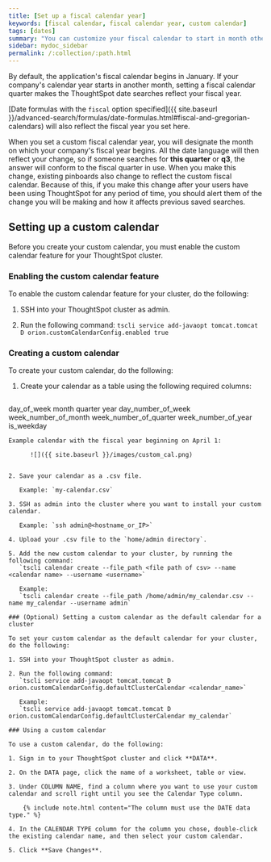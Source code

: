 ```yaml
---
title: [Set up a fiscal calendar year]
keywords: [fiscal calendar, fiscal calendar year, custom calendar]
tags: [dates]
summary: "You can customize your fiscal calendar to start in month other than January."
sidebar: mydoc_sidebar
permalink: /:collection/:path.html
---
```

By default, the application's fiscal calendar begins in January. If your company's
calendar year starts in another month, setting a fiscal calendar quarter makes
the ThoughtSpot date searches reflect your fiscal year.

[Date formulas with the `fiscal` option specified]({{ site.baseurl }}/advanced-search/formulas/date-formulas.html#fiscal-and-gregorian-calendars)
will also reflect the fiscal year you set here.

When you set a custom fiscal calendar year, you will designate the month on which your
company's fiscal year begins. All the date language will then reflect your
change, so if someone searches for **this quarter** or **q3**, the answer will
conform to the fiscal quarter in use. When you make this change, existing
pinboards also change to reflect the custom fiscal calendar. Because of this, if
you make this change after your users have been using ThoughtSpot for any period
of time, you should alert them of the change you will be making and how it
affects previous saved searches.

## Setting up a custom calendar

Before you create your custom calendar, you must enable the custom calendar feature for your ThoughtSpot cluster.

### Enabling the custom calendar feature

To enable the custom calendar feature for your cluster, do the following:

1. SSH into your ThoughtSpot cluster as admin.

2. Run the following command: `tscli service add-javaopt tomcat.tomcat D orion.customCalendarConfig.enabled true`

### Creating a custom calendar

To create your custom calendar, do the following:

1. Create your calendar as a table using the following required columns:
   ```date
day_of_week
month
quarter
year
day_number_of_week
week_number_of_month
week_number_of_quarter
week_number_of_year
is_weekday
```
Example calendar with the fiscal year beginning on April 1:

      ![]({{ site.baseurl }}/images/custom_cal.png)


2. Save your calendar as a .csv file.

   Example: `my-calendar.csv`

3. SSH as admin into the cluster where you want to install your custom calendar.

   Example: `ssh admin@<hostname_or_IP>`

4. Upload your .csv file to the `home/admin directory`.

5. Add the new custom calendar to your cluster, by running the following command:
   `tscli calendar create --file_path <file path of csv> --name <calendar name> --username <username>`

   Example:
   `tscli calendar create --file_path /home/admin/my_calendar.csv --name my_calendar --username admin`

### (Optional) Setting a custom calendar as the default calendar for a cluster

To set your custom calendar as the default calendar for your cluster, do the following:

1. SSH into your ThoughtSpot cluster as admin.

2. Run the following command:
   `tscli service add-javaopt tomcat.tomcat D orion.customCalendarConfig.defaultClusterCalendar <calendar_name>`

   Example:
   `tscli service add-javaopt tomcat.tomcat D orion.customCalendarConfig.defaultClusterCalendar my_calendar`

### Using a custom calendar

To use a custom calendar, do the following:

1. Sign in to your ThoughtSpot cluster and click **DATA**.

2. On the DATA page, click the name of a worksheet, table or view.

3. Under COLUMN NAME, find a column where you want to use your custom calendar and scroll right until you see the Calendar Type column.

    {% include note.html content="The column must use the DATE data type." %}

4. In the CALENDAR TYPE column for the column you chose, double-click the existing calendar name, and then select your custom calendar.

5. Click **Save Changes**.
